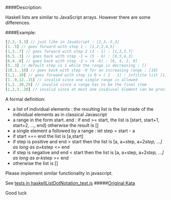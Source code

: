 ####Description:

Haskell lists are similar to JavaScript arrays. However there are some differences.

####Example:

```js
[2,3,-5,3] // just like in JavaScript : [2,3,-5,3]
[1..5] // goes forward with step 1 : [1,2,3,4,5]
[1,3..7] // goes forward with step 2 (3 - 1) : [1,3,5,7]
[6,5..3] // goes back with step -1 = (5 - 6) : [6,5,4,3]
[6,4..0] // goes back with step -2 = (4 -6) : [6, 4, 2, 0]
[5..3] // default step is 1 while the range is decreasing : []
[10,1..10] // goes back with step -9 for an increasing range : [10]
[1,1..10] // goes forwaed with step is 0 = ( 1 - 1) : infitite list [1,1,...]. Do not worry about this case in this kata for this, we will deal with it in the third part.
[1..9,12..15] // invalid since one single range is allowed
[1,2..20,25] // invalid since a range has to be the final item
[1,2,3..20] // invalid since at most one inidivual element can be provided before a range
```

A formal definition:
- a list of individual elements : the resulting list is the list made of the individual elements as in classical Javascript
- a range in the form start..end : if end >= start, the list is [start, start+1, start+2, ..., end] otherwise the result is []
- a single element a followed by a range : let step = start - a
- if start === end the list is [a,start]
- if step is positive and end > start then the list is [a, a+step, a+2*step, ...] as long as a+k*step <= end
- if step is negative and end < start then the list is [a, a+step, a+2*step, ...] as long as a-k*step >= end
- otherwise the list is []

Please implement similar functionality in javascript.

See [tests in haskellListDotNotation_test.js](https://github.com/ivanStraltsou/code-wars/blob/master/katas/haskell-list-dot-notation/haskellListDotNotation_test.js)
#####[Original Kata](http://www.codewars.com/kata/haskell-list-dot-notation)

Good luck
